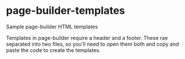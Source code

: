 # page-builder-templates
Sample page-builder HTML templates

Templates in page-builder require a header and a footer. These rae separated into two files, so you'll need to open them both and copy and paste the code to create the templates.
